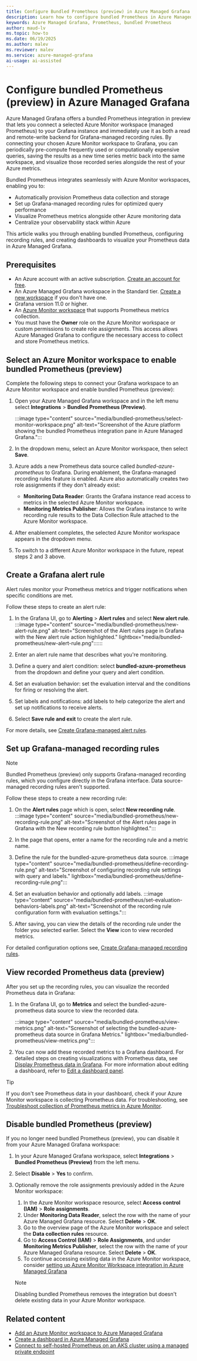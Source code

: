 ```yaml
---
title: Configure Bundled Prometheus (preview) in Azure Managed Grafana
description: Learn how to configure bundled Prometheus in Azure Managed Grafana. This guide covers enabling the integration, setting up Grafana-managed recording rules, and visualizing Prometheus metrics.
keywords: Azure Managed Grafana, Prometheus, bundled Prometheus
author: maud-lv
ms.topic: how-to
ms.date: 06/19/2025
ms.author: malev
ms.reviewer: malev
ms.service: azure-managed-grafana
ai-usage: ai-assisted
---
```


# Configure bundled Prometheus (preview) in Azure Managed Grafana

Azure Managed Grafana offers a bundled Prometheus integration in preview that lets you connect a selected Azure Monitor workspace (managed Prometheus) to your Grafana instance and immediately use it as both a read and remote-write backend for Grafana-managed recording rules. By connecting your chosen Azure Monitor workspace to Grafana, you can periodically pre-compute frequently used or computationally expensive queries, saving the results as a new time series metric back into the same workspace, and visualize those recorded series alongside the rest of your Azure metrics.

Bundled Prometheus integrates seamlessly with Azure Monitor workspaces, enabling you to:

- Automatically provision Prometheus data collection and storage
- Set up Grafana-managed recording rules for optimized query performance  
- Visualize Prometheus metrics alongside other Azure monitoring data
- Centralize your observability stack within Azure

This article walks you through enabling bundled Prometheus, configuring recording rules, and creating dashboards to visualize your Prometheus data in Azure Managed Grafana.

## Prerequisites

- An Azure account with an active subscription. [Create an account for free](https://azure.microsoft.com/free).
- An Azure Managed Grafana workspace in the Standard tier. [Create a new workspace](./quickstart-managed-grafana-portal.md) if you don't have one.
- Grafana version 11.0 or higher.
- An [Azure Monitor workspace](/azure/azure-monitor/essentials/azure-monitor-workspace-overview) that supports Prometheus metrics collection.
- You must have the **Owner** role on the Azure Monitor workspace or custom permissions to create role assignments. This access allows Azure Managed Grafana to configure the necessary access to collect and store Prometheus metrics.

## Select an Azure Monitor workspace to enable bundled Prometheus (preview)

Complete the following steps to connect your Grafana workspace to an Azure Monitor workspace and enable bundled Prometheus (preview):

1. Open your Azure Managed Grafana workspace and in the left menu select **Integrations** > **Bundled Prometheus (Preview)**.

    :::image type="content" source="media/bundled-prometheus/select-monitor-workspace.png" alt-text="Screenshot of the Azure platform showing the bundled Prometheus integration pane in Azure Managed Grafana.":::

1.  In the dropdown menu, select an Azure Monitor workspace, then select **Save**.
1.  Azure adds a new Prometheus data source called *bundled-azure-prometheus* to Grafana. During enablement, the Grafana-managed recording rules feature is enabled. Azure also automatically creates two role assignments if they don't already exist:

    - **Monitoring Data Reader**: Grants the Grafana instance read access to metrics in the selected Azure Monitor workspace.
    - **Monitoring Metrics Publisher**: Allows the Grafana instance to write recording rule results to the Data Collection Rule attached to the Azure Monitor workspace.

1. After enablement completes, the selected Azure Monitor workspace appears in the dropdown menu.
1. To switch to a different Azure Monitor workspace in the future, repeat steps 2 and 3 above.

## Create a Grafana alert rule

Alert rules monitor your Prometheus metrics and trigger notifications when specific conditions are met.

Follow these steps to create an alert rule:

1. In the Grafana UI, go to **Alerting** > **Alert rules** and select **New alert rule**.
    :::image type="content" source="media/bundled-prometheus/new-alert-rule.png" alt-text="Screenshot of the Alert rules page in Grafana with the New alert rule action highlighted." lightbox="media/bundled-prometheus/new-alert-rule.png"::::::

1. Enter an alert rule name that describes what you're monitoring.
1. Define a query and alert condition: select **bundled-azure-prometheus** from the dropdown and define your query and alert condition.
1. Set an evaluation behavior: set the evaluation interval and the conditions for firing or resolving the alert.
1. Set labels and notifications: add labels to help categorize the alert and set up notifications to receive alerts.
1. Select **Save rule and exit** to create the alert rule.

For more details, see [Create Grafana-managed alert rules](https://grafana.com/docs/grafana/latest/alerting/alerting-rules/create-grafana-managed-rule/).

## Set up Grafana-managed recording rules

> [!NOTE]
> Bundled Prometheus (preview) only supports Grafana-managed recording rules, which you configure directly in the Grafana interface. Data source-managed recording rules aren't supported.

Follow these steps to create a new recording rule:

   1. On the **Alert rules** page which is open, select **New recording rule**.
    :::image type="content" source="media/bundled-prometheus/new-recording-rule.png" alt-text="Screenshot of the Alert rules page in Grafana with the New recording rule button highlighted.":::

   1. In the page that opens, enter a name for the recording rule and a metric name.
   1. Define the rule for the bundled-azure-prometheus data source.
    :::image type="content" source="media/bundled-prometheus/define-recording-rule.png" alt-text="Screenshot of configuring recording rule settings with query and labels." lightbox="media/bundled-prometheus/define-recording-rule.png":::

   1. Set an evaluation behavior and optionally add labels.
    :::image type="content" source="media/bundled-prometheus/set-evaluation-behaviors-labels.png" alt-text="Screenshot of the recording rule configuration form with evaluation settings.":::

   1. After saving, you can view the details of the recording rule under the folder you selected earlier. Select the **View** icon to view recorded
metrics.

For detailed configuration options see, [Create Grafana-managed recording rules](https://grafana.com/docs/grafana/latest/alerting/alerting-rules/create-recording-rules/create-grafana-managed-recording-rules).

## View recorded Prometheus data (preview)

After you set up the recording rules, you can visualize the recorded Prometheus data in Grafana:

1. In the Grafana UI, go to **Metrics** and select the bundled-azure-prometheus data source to view the recorded data.

    :::image type="content" source="media/bundled-prometheus/view-metrics.png" alt-text="Screenshot of selecting the bundled-azure-prometheus data source in Grafana Metrics." lightbox="media/bundled-prometheus/view-metrics.png":::

1. You can now add these recorded metrics to a Grafana dashboard. For detailed steps on creating visualizations with Prometheus data, see [Display Prometheus data in Grafana](./how-to-connect-azure-monitor-workspace.md#display-prometheus-data-in-grafana). For more information about editing a dashboard, refer to [Edit a dashboard panel](./how-to-create-dashboard.md#edit-a-dashboard-panel).

> [!TIP]
> If you don't see Prometheus data in your dashboard, check if your Azure Monitor workspace is collecting Prometheus data. For troubleshooting, see [Troubleshoot collection of Prometheus metrics in Azure Monitor](/azure/azure-monitor/containers/prometheus-metrics-troubleshoot).

## Disable bundled Prometheus (preview)

If you no longer need bundled Prometheus (preview), you can disable it from your Azure Managed Grafana workspace:

1. In your Azure Managed Grafana workspace, select **Integrations** > **Bundled Prometheus (Preview)** from the left menu.
1. Select **Disable** > **Yes** to confirm.
1. Optionally remove the role assignments previously added in the Azure Monitor workspace:
   1. In the Azure Monitor workspace resource, select **Access control (IAM)** > **Role assignments**.
   1. Under **Monitoring Data Reader**, select the row with the name of your Azure Managed Grafana resource. Select **Delete** > **OK**.
   1. Go to the overview page of the Azure Monitor workspace and select the **Data collection rules** resource.
   1. Go to **Access Control (IAM)** > **Role Assignments**, and under **Monitoring Metrics Publisher**, select the row with the name of your Azure Managed Grafana resource. Select **Delete** > **OK**.
   1. To continue accessing existing data in the Azure Monitor workspace, consider [setting up Azure Monitor Workspace integration in Azure Managed Grafana](./how-to-connect-azure-monitor-workspace.md)
    
    > [!NOTE] 
    > Disabling bundled Prometheus removes the integration but doesn't delete existing data in your Azure Monitor workspace.

## Related content

- [Add an Azure Monitor workspace to Azure Managed Grafana](./how-to-connect-azure-monitor-workspace.md)
- [Create a dashboard in Azure Managed Grafana](./how-to-create-dashboard.md)
- [Connect to self-hosted Prometheus on an AKS cluster using a managed private endpoint](./tutorial-mpe-oss-prometheus.md)
